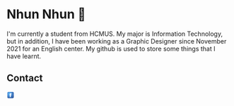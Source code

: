 # Nhun Nhun 👋
I'm currently a student from HCMUS. My major is Information Technology, but in addition, I have been working as a Graphic Designer since November 2021 for an English center. My github is used to store some things that I have learnt.

## Contact
[![FB](./icon/fb-icon.svg)](https://www.facebook.com/nhung1899/)
&nbsp;&nbsp;
